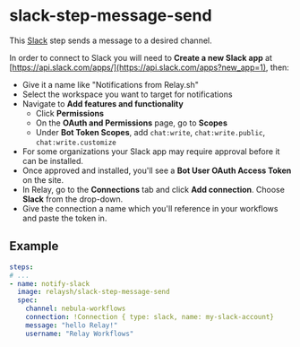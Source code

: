 # slack-step-message-send

This [Slack](https://slack.com) step sends a message to a desired channel.

In order to connect to Slack you will need to **Create a new Slack app** at [https://api.slack.com/apps/](https://api.slack.com/apps?new_app=1), then:

* Give it a name like "Notifications from Relay.sh"
* Select the workspace you want to target for notifications
* Navigate to **Add features and functionality**
  * Click **Permissions**
  * On the **OAuth and Permissions** page, go to **Scopes**
  * Under **Bot Token Scopes**, add `chat:write`, `chat:write.public`, `chat:write.customize`
* For some organizations your Slack app may require approval before it can be installed.
* Once approved and installed, you'll see a **Bot User OAuth Access Token** on the site.
* In Relay, go to the **Connections** tab and click **Add connection**. Choose **Slack** from the drop-down.
* Give the connection a name which you'll reference in your workflows and paste the token in.

## Example  

```yaml
steps:
# ...
- name: notify-slack
  image: relaysh/slack-step-message-send
  spec:
    channel: nebula-workflows
    connection: !Connection { type: slack, name: my-slack-account}
    message: "hello Relay!"
    username: "Relay Workflows"
```
